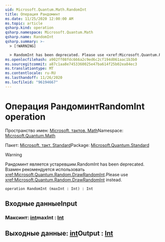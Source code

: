 ```yaml
---
uid: Microsoft.Quantum.Math.RandomInt
title: Операция Рандоминт
ms.date: 11/25/2020 12:00:00 AM
ms.topic: article
qsharp.kind: operation
qsharp.namespace: Microsoft.Quantum.Math
qsharp.name: RandomInt
qsharp.summary: >-
  > [!WARNING]

  > RandomInt has been deprecated. Please use <xref:Microsoft.Quantum.Random.DrawRandomInt> instead.
ms.openlocfilehash: a902ff08fdc666a2c9ed6c2cf194d061aac1b3b0
ms.sourcegitcommit: a87c1aa8e7453360025e47ba614f25b02ea84ec3
ms.translationtype: MT
ms.contentlocale: ru-RU
ms.lasthandoff: 11/26/2020
ms.locfileid: "96194667"
---
```

# <a name="randomint-operation"></a><span data-ttu-id="7965b-102">Операция Рандоминт</span><span class="sxs-lookup"><span data-stu-id="7965b-102">RandomInt operation</span></span>

<span data-ttu-id="7965b-103">Пространство имен: [Microsoft. тактов. Math](xref:Microsoft.Quantum.Math)</span><span class="sxs-lookup"><span data-stu-id="7965b-103">Namespace: [Microsoft.Quantum.Math](xref:Microsoft.Quantum.Math)</span></span>

<span data-ttu-id="7965b-104">Пакет: [Microsoft. такт. Standard](https://nuget.org/packages/Microsoft.Quantum.Standard)</span><span class="sxs-lookup"><span data-stu-id="7965b-104">Package: [Microsoft.Quantum.Standard](https://nuget.org/packages/Microsoft.Quantum.Standard)</span></span>


> [!WARNING]
> <span data-ttu-id="7965b-105">Рандоминт является устаревшим.</span><span class="sxs-lookup"><span data-stu-id="7965b-105">RandomInt has been deprecated.</span></span> <span data-ttu-id="7965b-106">Взамен рекомендуется использовать <xref:Microsoft.Quantum.Random.DrawRandomInt>.</span><span class="sxs-lookup"><span data-stu-id="7965b-106">Please use <xref:Microsoft.Quantum.Random.DrawRandomInt> instead.</span></span>



```qsharp
operation RandomInt (maxInt : Int) : Int
```


## <a name="input"></a><span data-ttu-id="7965b-107">Входные данные</span><span class="sxs-lookup"><span data-stu-id="7965b-107">Input</span></span>

### <a name="maxint--int"></a><span data-ttu-id="7965b-108">Максинт: [int](xref:microsoft.quantum.lang-ref.int)</span><span class="sxs-lookup"><span data-stu-id="7965b-108">maxInt : [Int](xref:microsoft.quantum.lang-ref.int)</span></span>





## <a name="output--int"></a><span data-ttu-id="7965b-109">Выходные данные: [int](xref:microsoft.quantum.lang-ref.int)</span><span class="sxs-lookup"><span data-stu-id="7965b-109">Output : [Int](xref:microsoft.quantum.lang-ref.int)</span></span>


